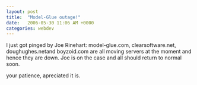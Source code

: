 ```yaml
---
layout: post
title:  "Model-Glue outage!"
date:   2006-05-30 11:06 AM +0000
categories: webdev
---
```

I just got pinged by Joe Rinehart: model-glue.com, clearsoftware.net, doughughes.netand boyzoid.com are all moving servers at the moment and hence they are down. Joe is on the case and all should return to normal soon.

your patience, apreciated it is.